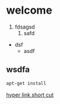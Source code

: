 # welcome
1. fdsagsd
    1. safd

* dsf
    * asdf

## wsdfa
```bash
apt-get install
```

[hyper link short cut](https://github.com/Dakhlia-R-D-Projects/TEST_YOLO_TRACKER_MODELS_YOUTUBE_STREAM/edit/main/README.md)